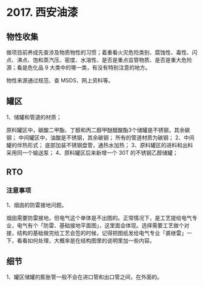 # 2017. 西安油漆
## 物性收集
做项目前养成先查涉及物质物性的习惯；着重看火灾危险类别、腐蚀性、毒性、闪点、沸点、饱和蒸汽压、密度、水溶性、是否是重点监管物质、是否是重大危险源；看是危化品 9 大类中的哪一类，有没有特别注意的地方。

物性来源通过规范、查 MSDS、网上资料等。

## 罐区
1、储罐和管道的材质；

原料罐区中，碳酸二甲酯、丁醇和丙二醇甲醚醋酸酯3个储罐是不锈钢，其余碳钢；
中间罐区中，油酸是不锈钢，其余碳钢；
所有的管道材质为碳钢；
2、中间罐的伴热形式；
底部加装不锈钢盘管，通热水加热；
3、原料罐区的进料和出料采用同一个输送泵；
4、原料罐区后来新增一个 30T 的不锈钢乙醇储罐；


## RTO

### 注意事项
1、烟囱的防雷接地问题。

烟囱需要防雷接地，但电气这个单体是不出图的。正常情况下，是工艺提给电气专业，电气有个「防雷、基础接地平面图」，这里面会体现。选择需要工艺做个对接，结构的基础做完给工艺会签的时候，记得把图纸发给电气专业「裘继雷」一下，看看如何处理，大概率是在结构图里的说明里加一些内容。


## 细节

1、罐区储罐的膨胀管一般不会在进口管和出口管之间，在外面的。